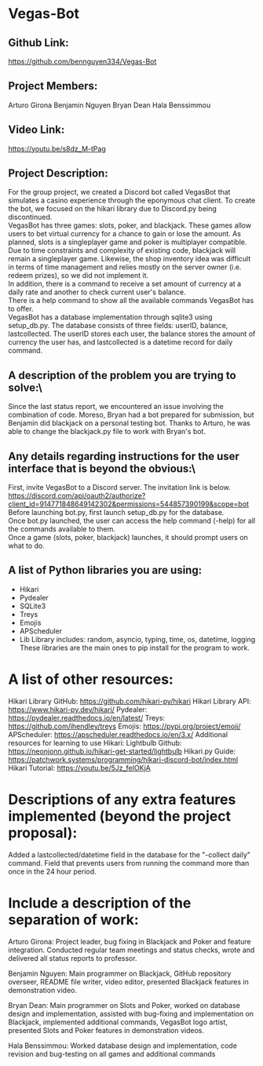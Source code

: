 # Vegas-Bot

## Github Link:
https://github.com/bennguyen334/Vegas-Bot

## Project Members:
Arturo Girona
Benjamin Nguyen
Bryan Dean
Hala Benssimmou

## Video Link:
https://youtu.be/s8dz_M-tPag

## Project Description:
For the group project, we created a Discord bot called VegasBot that simulates a casino experience through the eponymous chat client. To create the bot, we focused on the hikari library due to Discord.py being discontinued.\
VegasBot has three games: slots, poker, and blackjack. These games allow users to bet virtual currency for a chance to gain or lose the amount. As planned, slots is a singleplayer game and poker is multiplayer compatible. Due to time constraints and complexity of existing code, blackjack will remain a singleplayer game. Likewise, the shop inventory idea was difficult in terms of time management and relies mostly on the server owner (i.e. redeem prizes), so we did not implement it.\
In addition, there is a command to receive a set amount of currency at a daily rate and another to check current user's balance.\
There is a help command to show all the available commands VegasBot has to offer.\
VegasBot has a database implementation through sqlite3 using setup_db.py. The database consists of three fields: userID, balance, lastcollected. The userID stores each user, the balance stores the amount of currency the user has, and lastcollected is a datetime record for daily command.

## A description of the problem you are trying to solve:\
Since the last status report, we encountered an issue involving the combination of code. Moreso, Bryan had a bot prepared for submission, but Benjamin did blackjack on a personal testing bot. Thanks to Arturo, he was able to change the blackjack.py file to work with Bryan's bot.

## Any details regarding instructions for the user interface that is beyond the obvious:\
First, invite VegasBot to a Discord server. The invitation link is below.\
https://discord.com/api/oauth2/authorize?client_id=914771848649142302&permissions=544857390199&scope=bot \
Before launching bot.py, first launch setup_db.py for the database.\
Once bot.py launched, the user can access the help command (-help) for all the commands available to them.\
Once a game (slots, poker, blackjack) launches, it should prompt users on what to do.

## A list of Python libraries you are using:
* Hikari
* Pydealer
* SQLite3
* Treys
* Emojis
* APScheduler
* Lib Library includes: random, asyncio, typing, time, os, datetime, logging\
These libraries are the main ones to pip install for the program to work.

# A list of other resources:
Hikari Library GitHub: https://github.com/hikari-py/hikari
Hikari Library API: https://www.hikari-py.dev/hikari/
Pydealer: https://pydealer.readthedocs.io/en/latest/
Treys: https://github.com/ihendley/treys
Emojis: https://pypi.org/project/emoji/
APScheduler: https://apscheduler.readthedocs.io/en/3.x/
Additional resources for learning to use Hikari:
Lightbulb Github: https://neonjonn.github.io/hikari-get-started/lightbulb 
Hikari.py Guide: https://patchwork.systems/programming/hikari-discord-bot/index.html 
Hikari Tutorial: https://youtu.be/5Jz_feIOKjA 

# Descriptions of any extra features implemented (beyond the project proposal): 
Added a lastcollected/datetime field in the database for the "-collect daily" command. Field that prevents users from running the command more than once in the 24 hour period.

# Include a description of the separation of work:
Arturo Girona: Project leader, bug fixing in Blackjack and Poker and feature integration. Conducted regular team meetings and status checks, wrote and delivered all status reports to professor.

Benjamin Nguyen: Main programmer on Blackjack, GitHub repository overseer, README file writer, video editor, presented Blackjack features in demonstration video.

Bryan Dean: Main programmer on Slots and Poker, worked on database design and implementation, assisted with bug-fixing and implementation on Blackjack, implemented additional commands, VegasBot logo artist, presented Slots and Poker features in demonstration videos.

Hala Benssimmou: Worked database design and implementation, code revision and bug-testing on all games and additional commands
